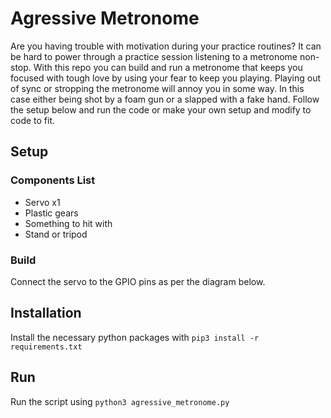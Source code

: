 # Agressive Metronome
Are you having trouble with motivation during your practice routines? It can be hard to power through a practice session listening to a metronome non-stop. With this repo you can build and run a metronome that keeps you focused with tough love by using your fear to keep you playing. Playing out of sync or stropping the metronome will annoy you in some way. In this case either being shot by a foam gun or a slapped with a fake hand. Follow the setup below and run the code or make your own setup and modify to code to fit.

## Setup

### Components List
* Servo x1
* Plastic gears
* Something to hit with
* Stand or tripod

### Build
Connect the servo to the GPIO pins as per the diagram below.

## Installation
Install the necessary python packages with `pip3 install -r requirements.txt`

## Run
Run the script using `python3 agressive_metronome.py`
